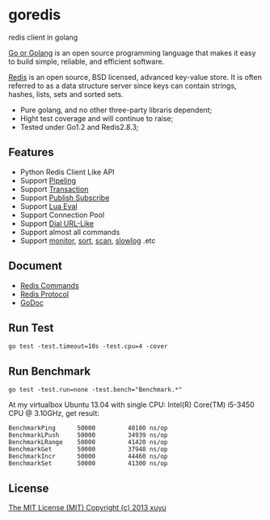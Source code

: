 goredis
=======

redis client in golang

[Go or Golang](http://golang.org) is an open source programming language that makes it easy to build simple, reliable, and efficient software.

[Redis](http://redis.io) is an open source, BSD licensed, advanced key-value store. It is often referred to as a data structure server since keys can contain strings, hashes, lists, sets and sorted sets.

- Pure golang, and no other three-party libraris dependent;
- Hight test coverage and will continue to raise;
- Tested under Go1.2 and Redis2.8.3;


Features
--------

* Python Redis Client Like API
* Support [Pipeling](http://godoc.org/github.com/xuyu/goredis#Pipelined)
* Support [Transaction](http://godoc.org/github.com/xuyu/goredis#Transaction)
* Support [Publish Subscribe](http://godoc.org/github.com/xuyu/goredis#PubSub)
* Support [Lua Eval](http://godoc.org/github.com/xuyu/goredis#Redis.Eval)
* Support Connection Pool
* Support [Dial URL-Like](http://godoc.org/github.com/xuyu/goredis#DialURL)
* Support almost all commands
* Support [monitor](http://godoc.org/github.com/xuyu/goredis#MonitorCommand), [sort](http://godoc.org/github.com/xuyu/goredis#SortCommand), [scan](http://godoc.org/github.com/xuyu/goredis#Redis.Scan), [slowlog](http://godoc.org/github.com/xuyu/goredis#SlowLog) .etc


Document
--------

- [Redis Commands](http://redis.io/commands)
- [Redis Protocol](http://redis.io/topics/protocol)
- [GoDoc](http://godoc.org/github.com/xuyu/goredis)


Run Test
--------

	go test -test.timeout=10s -test.cpu=4 -cover


Run Benchmark
-------------

	go test -test.run=none -test.bench="Benchmark.*"

At my virtualbox Ubuntu 13.04 with single CPU: Intel(R) Core(TM) i5-3450 CPU @ 3.10GHz, get result:

	BenchmarkPing	   50000	     40100 ns/op
	BenchmarkLPush	   50000	     34939 ns/op
	BenchmarkLRange	   50000	     41420 ns/op
	BenchmarkGet	   50000	     37948 ns/op
	BenchmarkIncr	   50000	     44460 ns/op
	BenchmarkSet	   50000	     41300 ns/op


License
-------

[The MIT License (MIT) Copyright (c) 2013 xuyu](http://opensource.org/licenses/MIT)
